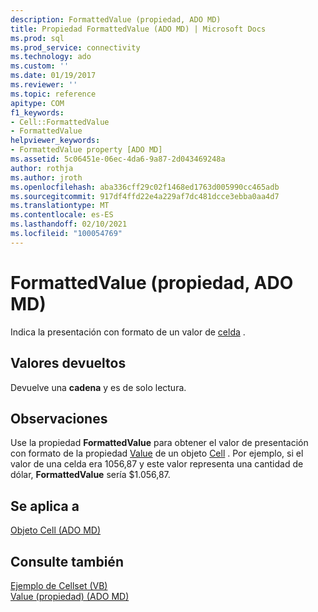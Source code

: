 ```yaml
---
description: FormattedValue (propiedad, ADO MD)
title: Propiedad FormattedValue (ADO MD) | Microsoft Docs
ms.prod: sql
ms.prod_service: connectivity
ms.technology: ado
ms.custom: ''
ms.date: 01/19/2017
ms.reviewer: ''
ms.topic: reference
apitype: COM
f1_keywords:
- Cell::FormattedValue
- FormattedValue
helpviewer_keywords:
- FormattedValue property [ADO MD]
ms.assetid: 5c06451e-06ec-4da6-9a87-2d043469248a
author: rothja
ms.author: jroth
ms.openlocfilehash: aba336cff29c02f1468ed1763d005990cc465adb
ms.sourcegitcommit: 917df4ffd22e4a229af7dc481dcce3ebba0aa4d7
ms.translationtype: MT
ms.contentlocale: es-ES
ms.lasthandoff: 02/10/2021
ms.locfileid: "100054769"
---
```

# <a name="formattedvalue-property-ado-md"></a>FormattedValue (propiedad, ADO MD)
Indica la presentación con formato de un valor de [celda](./cell-object-ado-md.md) .  
  
## <a name="return-values"></a>Valores devueltos  
 Devuelve una **cadena** y es de solo lectura.  
  
## <a name="remarks"></a>Observaciones  
 Use la propiedad **FormattedValue** para obtener el valor de presentación con formato de la propiedad [Value](./value-property-ado-md.md) de un objeto [Cell](./cell-object-ado-md.md) . Por ejemplo, si el valor de una celda era 1056,87 y este valor representa una cantidad de dólar, **FormattedValue** sería $1.056,87.  
  
## <a name="applies-to"></a>Se aplica a  
 [Objeto Cell (ADO MD)](./cell-object-ado-md.md)  
  
## <a name="see-also"></a>Consulte también  
 [Ejemplo de Cellset (VB)](./cellset-example-vb.md)   
 [Value (propiedad) (ADO MD)](./value-property-ado-md.md)